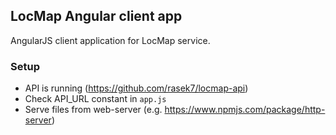 ## LocMap Angular client app ##

AngularJS client application for LocMap service.

### Setup ###
* API is running (https://github.com/rasek7/locmap-api)
* Check API_URL constant in ```app.js```
* Serve files from web-server (e.g. https://www.npmjs.com/package/http-server)
